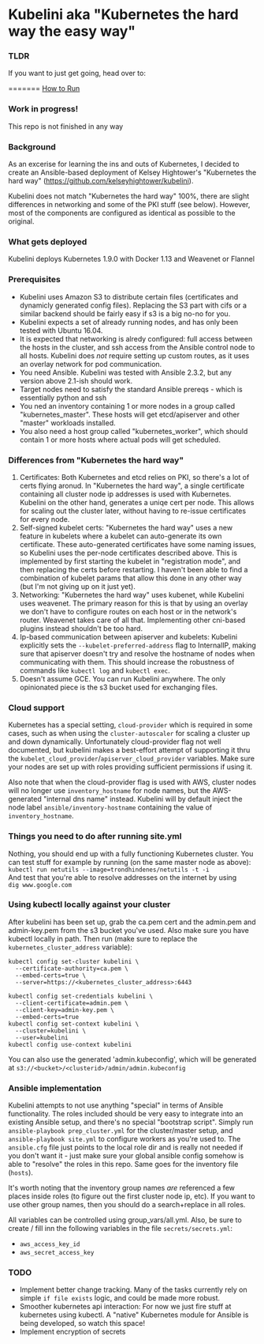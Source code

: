 # Kubelini aka "Kubernetes the hard way the easy way"

### TLDR
If you want to just get going, head over to:

=======
[How to Run](../master/HOWTO.md)


### Work in progress! 
This repo is not finished in any way

### Background
As an excerise for learning the ins and outs of Kubernetes, I decided to create an Ansible-based deployment of Kelsey Hightower's "Kubernetes the hard way" (https://github.com/kelseyhightower/kubelini).

Kubelini does not match "Kubernetes the hard way" 100%, there are slight differences in networking and some of the PKI stuff (see below). However, most of the components are configured as identical as possible to the original.

### What gets deployed
Kubelini deploys Kubernetes 1.9.0 with Docker 1.13 and Weavenet or Flannel
### Prerequisites
- Kubelini uses Amazon S3 to distribute certain files (certificates and dynamicly generated config files). Replacing the S3 part with cifs or a similar backend should be fairly easy if s3 is a big no-no for you.
- Kubelini expects a set of already running nodes, and has only been tested with Ubuntu 16.04.
- It is expected that networking is alredy configured: full access between the hosts in the cluster, and ssh access from the Ansible control node to all hosts. Kubelini does _not_ require setting up custom routes, as it uses an overlay network for pod communication.
- You need Ansible. Kubelini was tested with Ansible 2.3.2, but any version above 2.1-ish should work.
- Target nodes need to satisfy the standard Ansible prereqs - which is essentially python and ssh
- You ned an inventory containing 1 or more nodes in a group called "kubernetes_master". These hosts will get etcd/apiserver and other "master" workloads installed.
- You also need a host group called "kubernetes_worker", which should contain 1 or more hosts where actual pods will get scheduled.

### Differences from "Kubernetes the hard way"
1. Certificates: Both Kubernetes and etcd relies on PKI, so there's a lot of certs flying aronud. In "Kubernetes the hard way", a single certificate containing all cluster node ip addresses is used with Kubernetes. Kubelini on the other hand, generates a uniqe cert per node. This allows for scaling out the cluster later, without having to re-issue certificates for every node.
2. Self-signed kubelet certs: "Kubernetes the hard way" uses a new feature in kubelets where a kubelet can auto-generate its own certificate. These auto-generated certificates have some naming issues, so Kubelini uses the per-node certificates described above. This is implemented by first starting the kubelet in "registration mode", and then replacing the certs before restarting. I haven't been able to find a combination of kubelet params that allow this done in any other way (but I'm not giving up on it just yet).
3. Networking: "Kubernetes the hard way" uses kubenet, while Kubelini uses weavenet. The primary reason for this is that by using an overlay we don't have to configure routes on each host or in the network's router. Weavenet takes care of all that. Implementing other cni-based plugins instead shouldn't be too hard.
4. Ip-based communication between apiserver and kubelets: Kubelini explicitly sets the `--kubelet-preferred-address` flag to InternalIP, making sure that apiserver doesn't try and resolve the hostname of nodes when communicating with them. This should increase the robustness of commands like `kubectl log` and `kubectl exec`.
5. Doesn't assume GCE. You can run Kubelini anywhere. The only opinionated piece is the s3 bucket used for exchanging files.

### Cloud support
Kubernetes has a special setting, `cloud-provider` which is required in some cases, such as when using the `cluster-autoscaler` for scaling a cluster up and down dynamically. Unfortunately cloud-provider flag not well documented, but kubelini makes a best-effort attempt of supporting it thru the `kubelet_cloud_provider`/`apiserver_cloud_provider` variables. Make sure your nodes are set up with roles providing sufficient permissions if using it.

Also note that when the cloud-provider flag is used with AWS, cluster nodes will no longer use `inventory_hostname` for node names, but the AWS-generated "internal dns name" instead. Kubelini will by default inject the node label `ansible/inventory-hostname` containing the value of `inventory_hostname`.

### Things you need to do after running site.yml
Nothing, you should end up with a fully functioning Kubernetes cluster. You can test stuff for example by running (on the same master node as above):   
`kubectl run netutils --image=trondhindenes/netutils -t -i`   
And test that you're able to resolve addresses on the internet by using   
`dig www.google.com`

### Using kubectl locally against your cluster
After kubelini has been set up, grab the ca.pem cert and the admin.pem and admin-key.pem from the s3 bucket you've used.
Also make sure you have kubectl locally in path. Then run (make sure to replace the `kubernetes_cluster_address` variable):

```
kubectl config set-cluster kubelini \
  --certificate-authority=ca.pem \
  --embed-certs=true \
  --server=https://<kubernetes_cluster_address>:6443

kubectl config set-credentials kubelini \
  --client-certificate=admin.pem \
  --client-key=admin-key.pem \
  --embed-certs=true
kubectl config set-context kubelini \
  --cluster=kubelini \
  --user=kubelini
kubectl config use-context kubelini
```

You can also use the generated 'admin.kubeconfig', which will be generated at `s3://<bucket>/<clusterid>/admin/admin.kubeconfig`

### Ansible implementation
Kubelini attempts to not use anything "special" in terms of Ansible functionality. The roles included should be very easy to integrate into an existing Ansible setup, and there's no special "bootstrap script". Simply run `ansible-playbook prep_cluster.yml` for the cluster/master setup, and `ansible-playbook site.yml` to configure workers as you're used to. The `ansible.cfg` file just points to the local role dir and is really not needed if you don't want it - just make sure your global ansible config somehow is able to "resolve" the roles in this repo. Same goes for the inventory file (`hosts`).

It's worth noting that the inventory group names _are_ referenced a few places inside roles (to figure out the first cluster node ip, etc). If you want to use other group names, then you should do a search+replace in all roles.

All variables can be controlled using group_vars/all.yml. Also, be sure to create / fill inn the following variables in the file `secrets/secrets.yml`:   
- `aws_access_key_id`
- `aws_secret_access_key`

### TODO
- Implement better change tracking. Many of the tasks currently rely on simple `if file exists` logic, and could be made more robust.
- Smoother kubernetes api interaction: For now we just fire stuff at kubernetes using kubectl. A "native" Kubernetes module for Ansible is being developed, so watch this space!
- Implement encryption of secrets
